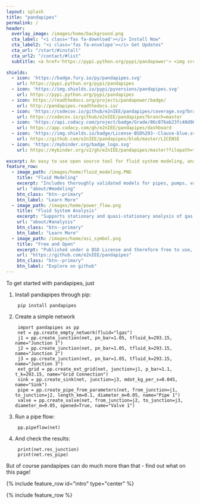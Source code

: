 ```yaml
---
layout: splash
title: "pandapipes"
permalink: /
header:
  overlay_image: /images/home/background.png
  cta_label: "<i class='fas fa-download'></i> Install Now"
  cta_label2: "<i class='fas fa-envelope'></i> Get Updates"
  cta_url: "/start/#install"
  cta_url2: "/contact/#list"
  subtitle: <a href='https://pypi.python.org/pypi/pandapower'> <img src='{{"/images/home/shield_python_versions.svg" | relative_url}}'></a>
  
shields:
  - icon: 'https://badge.fury.io/py/pandapipes.svg'
    url: https://pypi.python.org/pypi/pandapipes
  - icon: 'https://img.shields.io/pypi/pyversions/pandapipes.svg'
    url: https://pypi.python.org/pypi/pandapipes
  - icon: https://readthedocs.org/projects/pandapower/badge/
    url: http://pandapipes.readthedocs.io/
  - icon: 'https://codecov.io/github/e2nIEE/pandapipes/coverage.svg?branch=develop'
    url: https://codecov.io/github/e2nIEE/pandapipes?branch=master
  - icon: 'https://api.codacy.com/project/badge/Grade/86c876ab23fc40d98e85f7d59bdef928'
    url: https://app.codacy.com/gh/e2nIEE/pandapipes/dashboard
  - icon: 'https://img.shields.io/badge/License-BSD%203--Clause-blue.svg'
    url: https://github.com/e2nIEE/pandapipes/blob/master/LICENSE
  - icon: 'https://mybinder.org/badge_logo.svg'
    url: https://mybinder.org/v2/gh/e2nIEE/pandapipes/master?filepath=tutorials
    
excerpt: An easy to use open source tool for fluid system modeling, analysis and optimization with a high degree of automation.
feature_row:
  - image_path: /images/home/fluid_modeling.PNG
    title: "Fluid Modeling"
    excerpt: "Includes thoroughly validated models for pipes, pumps, valves and more."
    url: "about/#modeling"
    btn_class: "btn--primary"
    btn_label: "Learn More"
  - image_path: /images/home/power_flow.png
    title: "Fluid System Analysis"
    excerpt: "Supports stationary and quasi-stationary analysis of gas and district heating networks."
    url: "about/#analysis"
    btn_class: "btn--primary"
    btn_label: "Learn More"
  - image_path: /images/home/osi_symbol.png
    title: "Free and Open"
    excerpt: "Published under a BSD License and therefore free to use, modify and share however you want."
    url: "https://github.com/e2nIEE/pandapipes"
    btn_class: "btn--primary"
    btn_label: "Explore on github"
---
```


To get started with pandapipes, just

1. Install pandapipes through pip:

        pip install pandapipes

2. Create a simple network

        import pandapipes as pp
        net = pp.create_empty_network(fluid="lgas") 
        j1 = pp.create_junction(net, pn_bar=1.05, tfluid_k=293.15, name="Junction 1")
        j2 = pp.create_junction(net, pn_bar=1.05, tfluid_k=293.15, name="Junction 2")    
        j3 = pp.create_junction(net, pn_bar=1.05, tfluid_k=293.15, name="Junction 3") 
        ext_grid = pp.create_ext_grid(net, junction=j1, p_bar=1.1, t_k=293.15, name="Grid Connection")
        sink = pp.create_sink(net, junction=j3, mdot_kg_per_s=0.045, name="Sink")
        pipe = pp.create_pipe_from_parameters(net, from_junction=j1, to_junction=j2, length_km=0.1, diameter_m=0.05, name="Pipe 1")
        valve = pp.create_valve(net, from_junction=j2, to_junction=j3, diameter_m=0.05, opened=True, name="Valve 1")
        
3. Run a pipe flow:

        pp.pipeflow(net)
        
4. And check the results:

        print(net.res_junction)
        print(net.res_pipe)

But of course pandapipes can do much more than that - find out what on this page!

{% include feature_row id="intro" type="center" %}
    
{% include feature_row %}
